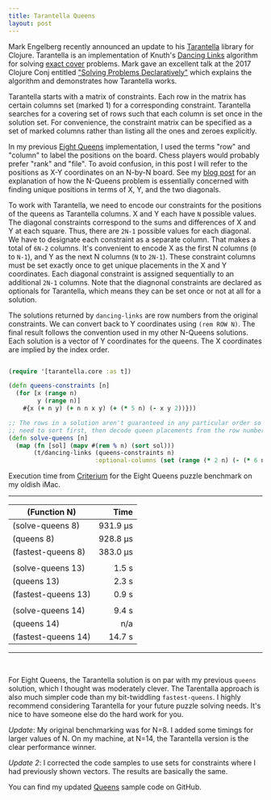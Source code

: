 ```yaml
---
title: Tarantella Queens
layout: post
--- 
```


Mark Engelberg recently announced an update to his [Tarantella][1] library for Clojure.
Tarantella is an implementation of Knuth's [Dancing Links][7] algorithm for solving
[exact cover][2] problems.  Mark gave an excellent talk at the 2017 Clojure Conj entitled
["Solving Problems Declaratively"][3] which explains the algorithm and demonstrates how
Tarantella works.

[1]: https://github.com/Engelberg/tarantella

[7]: https://en.wikipedia.org/wiki/Dancing_Links

[2]: https://en.wikipedia.org/wiki/Exact_cover

[3]: https://youtu.be/TA9DBG8x-ys

Tarantella starts with a matrix of constraints.  Each row in the matrix has certain columns
set (marked 1) for a corresponding constraint.  Tarantella searches for a covering set of
rows such that each column is set once in the solution set.  For convenience, the constraint
matrix can be specified as a set of marked columns rather than listing all the ones and
zeroes explicitly.

In my previous [Eight Queens][4] implementation, I used the terms "row" and "column" to
label the positions on the board.  Chess players would probably prefer "rank" and
"file".  To avoid confusion, in this post I will refer to the positions as X-Y coordinates
on an N-by-N board.  See my [blog post][4] for an explanation of how the N-Queens problem is
essentially concerned with finding unique positions in terms of X, Y, and the two diagonals.

[4]: http://conjobble.velisco.com/2019/02/14/eight-queens.html

To work with Tarantella, we need to encode our constraints for the positions of the queens
as Tarantella columns.  X and Y each have `N` possible values.  The diagonal constraints
correspond to the sums and differences of X and Y at each square.  Thus, there are `2N-1`
possible values for each diagonal.  We have to designate each constraint as a separate
column.  That makes a total of `6N-2` columns.  It's convenient to encode X as the first N
columns (`0` to `N-1`), and Y as the next N columns (`N` to `2N-1`).  These constraint
columns must be set exactly once to get unique placements in the X and Y coordinates.  Each
diagonal constraint is assigned sequentially to an additional `2N-1` columns.  Note that the
diagnonal constraints are declared as optionals for Tarantella, which means they can be set
once or not at all for a solution.

The solutions returned by `dancing-links` are row numbers from the original constraints.  We
can convert back to Y coordinates using `(rem ROW N)`.  The final result follows the
convention used in my other N-Queens solutions.  Each solution is a vector of Y coordinates
for the queens.  The X coordinates are implied by the index order.

```clojure

(require '[tarantella.core :as t])

(defn queens-constraints [n]
  (for [x (range n)
        y (range n)]
    #{x (+ n y) (+ n n x y) (+ (* 5 n) (- x y 2))}))

;; The rows in a solution aren't guaranteed in any particular order so we
;; need to sort first, then decode queen placements from the row numbers.
(defn solve-queens [n]
  (map (fn [sol] (mapv #(rem % n) (sort sol)))
       (t/dancing-links (queens-constraints n)
                        :optional-columns (set (range (* 2 n) (- (* 6 n) 2))))))

```


Execution time from [Criterium][5] for the Eight Queens puzzle benchmark on my oldish iMac.

[5]: https://github.com/hugoduncan/criterium/

-----

| (Function N)       |    Time     |
| --------           |    -------: |
| (solve-queens 8)   |    931.9 µs |
| (queens 8)         |    928.8 µs |
| (fastest-queens 8) |    383.0 µs |
|                    |             |
| (solve-queens 13)   |     1.5 s |
| (queens 13)         |     2.3 s |
| (fastest-queens 13) |     0.9 s |
|                    |             |
| (solve-queens 14)   |     9.4 s |
| (queens 14)         |     n/a |
| (fastest-queens 14) |    14.7 s |

-----

<br/>

For Eight Queens, the Tarantella solution is on par with my previous `queens` solution,
which I thought was moderately clever.  The Tarentalla approach is also much simpler code
than my bit-twiddling `fastest-queens`.  I highly recommend considering Tarantella for your
future puzzle solving needs.  It's nice to have someone else do the hard work for you.

*Update*: My original benchmarking was for N=8.  I added some timings for larger values of
N.  On my machine, at N=14, the Tarantella version is the clear performance winner.

*Update 2*: I corrected the code samples to use sets for constraints where I had previously
shown vectors.  The results are basically the same.

You can find my updated [Queens][6] sample code on GitHub.

[6]: https://github.com/miner/queens
